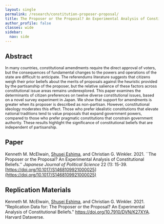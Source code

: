 ```yaml
---
layout: single
permalink: /research/constitution-proposer-proposal/
title: The Proposer or the Proposal? An Experimental Analysis of Constitutional Beliefs
author_profile: false
classes: wide
sidebar:
  nav: side
---
```

<!--[← Back to Research](/research/)-->

## Abstract
<span style="font-size: 0.9em">
In many countries, constitutional amendments require the direct approval of voters, but the consequences of fundamental changes to the powers and operations of the state are difficult to anticipate. The referendums literature suggests that citizens weigh their prior beliefs about the merits of proposals against the heuristic provided by the partisanship of the proposer, but the relative salience of these factors across constitutional issue areas remains underexplored. This paper examines the determinants of citizen preferences on twelve diverse constitutional issues, based on a novel survey experiment in Japan. We show that support for amendments is greater when its proposer is described as non-partisan. However, constitutional ideology moderates this effect. Those who prefer idealistic constitutions that elevate national traditions tend to value proposals that expand government powers, compared to those who prefer pragmatic constitutions that constrain government authority. These results highlight the significance of constitutional beliefs that are independent of partisanship.
</span>

## Paper
Kenneth M. McElwain, <u>Shusei Eshima</u>, and Christian G. Winkler. 2021. ``The Proposer or the Proposal? An Experimental Analysis of Constitutional Beliefs.'' _Japanese Journal of Political Science_ 22 (1): 15-39. [https://doi.org/10.1017/S1468109921000025](https://doi.org/10.1017/S1468109921000025)

## Replication Materials
Kenneth M. McElwain, <u>Shusei Eshima</u>, and Christian G. Winkler. 2021. "Replication Data for: The Proposer or the Proposal? An Experimental Analysis of Constitutional Beliefs." <a href="https://doi.org/10.7910/DVN/K27XYA" target="_blank">https://doi.org/10.7910/DVN/K27XYA</a>. Harvard Dataverse.
